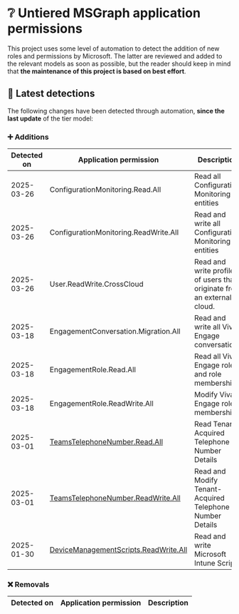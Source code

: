 # ❔ Untiered MSGraph application permissions

This project uses some level of automation to detect the addition of new roles and permissions by Microsoft. The latter are reviewed and added to the relevant models as soon as possible, but the reader should keep in mind that **the maintenance of this project is based on best effort**.

## 🔎 Latest detections

The following changes have been detected through automation, **since the last update** of the tier model:

### ➕ Additions

| Detected on | Application permission | Description |
|---|---|---|
| 2025-03-26 | ConfigurationMonitoring.Read.All | Read all Configuration Monitoring entities |
| 2025-03-26 | ConfigurationMonitoring.ReadWrite.All | Read and write all Configuration Monitoring entities |
| 2025-03-26 | User.ReadWrite.CrossCloud | Read and write profiles of users that originate from an external cloud. |
| 2025-03-18 | EngagementConversation.Migration.All | Read and write all Viva Engage conversations |
| 2025-03-18 | EngagementRole.Read.All | Read all Viva Engage roles and role memberships |
| 2025-03-18 | EngagementRole.ReadWrite.All | Modify Viva Engage role membership |
| 2025-03-01 | [TeamsTelephoneNumber.Read.All](https://graph.microsoft.com/v1.0/directoryRoleTemplates/39b17d18-680c-41f4-b9c2-5f30629e7cb6) | Read Tenant-Acquired Telephone Number Details |
| 2025-03-01 | [TeamsTelephoneNumber.ReadWrite.All](https://graph.microsoft.com/v1.0/directoryRoleTemplates/0a42382f-155c-4eb1-9bdc-21548ccaa387) | Read and Modify Tenant-Acquired Telephone Number Details |
| 2025-01-30 | [DeviceManagementScripts.ReadWrite.All](https://graph.microsoft.com/v1.0/directoryRoleTemplates/9255e99d-faf5-445e-bbf7-cb71482737c4) | Read and write Microsoft Intune Scripts |

### ❌ Removals

| Detected on | Application permission | Description |
|---|---|---|
